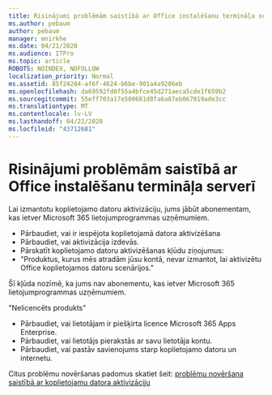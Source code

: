 ```yaml
---
title: Risinājumi problēmām saistībā ar Office instalēšanu termināļa serverī
ms.author: pebaum
author: pebaum
manager: mnirkhe
ms.date: 04/21/2020
ms.audience: ITPro
ms.topic: article
ROBOTS: NOINDEX, NOFOLLOW
localization_priority: Normal
ms.assetid: 85f24284-af6f-4624-b6be-901a4a9206eb
ms.openlocfilehash: da69592fd0f55a4bfce45d271aeca5cde1f659b2
ms.sourcegitcommit: 55eff703a17e500681d8fa6a87eb067019ade3cc
ms.translationtype: MT
ms.contentlocale: lv-LV
ms.lasthandoff: 04/22/2020
ms.locfileid: "43712681"
---
```

# <a name="solutions-for-issues-around-installing-office-on-a-terminal-server"></a>Risinājumi problēmām saistībā ar Office instalēšanu termināļa serverī

Lai izmantotu koplietojamo datoru aktivizāciju, jums jābūt abonementam, kas ietver Microsoft 365 lietojumprogrammas uzņēmumiem.
  
- Pārbaudiet, vai ir iespējota koplietojamā datora aktivizēšana
- Pārbaudiet, vai aktivizācija izdevās.
- Pārskatīt koplietojamo datoru aktivizēšanas kļūdu ziņojumus:
- "Produktus, kurus mēs atradām jūsu kontā, nevar izmantot, lai aktivizētu Office koplietojamos datoru scenārijos."
  
Šī kļūda nozīmē, ka jums nav abonementu, kas ietver Microsoft 365 lietojumprogrammas uzņēmumiem.

"Nelicencēts produkts"

- Pārbaudiet, vai lietotājam ir piešķirta licence Microsoft 365 Apps Enterprise.
- Pārbaudiet, vai lietotājs pierakstās ar savu lietotāja kontu.
- Pārbaudiet, vai pastāv savienojums starp koplietojamo datoru un internetu.

Citus problēmu novēršanas padomus skatiet šeit: [problēmu novēršana saistībā ar koplietojamu datora aktivizāciju](https://docs.microsoft.com/DeployOffice/troubleshoot-issues-with-shared-computer-activation-for-office-365-proplus)